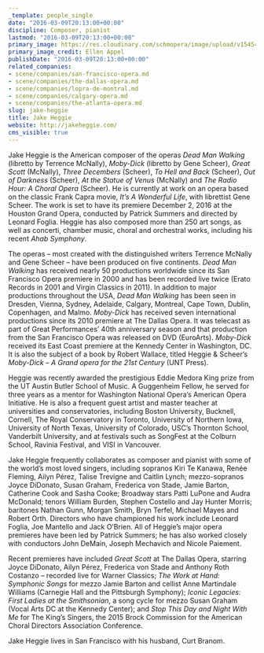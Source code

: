 ```yaml
---
_template: people_single
date: "2016-03-09T20:13:00+00:00"
discipline: Composer, pianist
lastmod: "2016-03-09T20:13:00+00:00"
primary_image: https://res.cloudinary.com/schmopera/image/upload/v1545409169/media/webhook-uploads/1457554067220/Jake-Heggie-by-Ellen-Appel.jpg.jpg
primary_image_credit: Ellen Appel
publishDate: "2016-03-09T20:13:00+00:00"
related_companies:
- scene/companies/san-francisco-opera.md
- scene/companies/the-dallas-opera.md
- scene/companies/lopra-de-montral.md
- scene/companies/calgary-opera.md
- scene/companies/the-atlanta-opera.md
slug: jake-heggie
title: Jake Heggie
website: http://jakeheggie.com/
cms_visible: true
---
```


Jake Heggie is the American composer of the operas *Dead Man Walking* (libretto by Terrence McNally), *Moby-Dick* (libretto by Gene Scheer), *Great Scott* (McNally), *Three Decembers* (Scheer), *To Hell and Back* (Scheer), *Out of Darkness* (Scheer), *At the Statue of Venus* (McNally) and *The Radio Hour: A Choral Opera* (Scheer). He is currently at work on an opera based on the classic Frank Capra movie, *It’s A Wonderful Life*, with librettist Gene Scheer. The work is set to have its premiere December 2, 2016 at the Houston Grand Opera, conducted by Patrick Summers and directed by Leonard Foglia. Heggie has also composed more than 250 art songs, as well as concerti, chamber music, choral and orchestral works, including his recent *Ahab Symphony*.

The operas – most created with the distinguished writers Terrence McNally and Gene Scheer – have been produced on five continents. *Dead Man Walking* has received nearly 50 productions worldwide since its San Francisco Opera premiere in 2000 and has been recorded live twice (Erato Records in 2001 and Virgin Classics in 2011). In addition to major productions throughout the USA, *Dead Man Walking* has been seen in Dresden, Vienna, Sydney, Adelaide, Calgary, Montreal, Cape Town, Dublin, Copenhagen, and Malmo. *Moby-Dick* has received seven international productions since its 2010 premiere at The Dallas Opera. It was telecast as part of Great Performances’ 40th anniversary season and that production from the San Francisco Opera was released on DVD (EuroArts). *Moby-Dick* received its East Coast premiere at the Kennedy Center in Washington, DC. It is also the subject of a book by Robert Wallace, titled Heggie & Scheer’s *Moby-Dick – A Grand opera for the 21st Century* (UNT Press).

Heggie was recently awarded the prestigious Eddie Medora King prize from the UT Austin Butler School of Music. A Guggenheim Fellow, he served for three years as a mentor for Washington National Opera’s American Opera Initiative. He is also a frequent guest artist and master teacher at universities and conservatories, including Boston University, Bucknell, Cornell, The Royal Conservatory in Toronto, University of Northern Iowa, University of North Texas, University of Colorado, USC’s Thornton School, Vanderbilt University, and at festivals such as SongFest at the Colburn School, Ravinia Festival, and VISI in Vancouver.

Jake Heggie frequently collaborates as composer and pianist with some of the world’s most loved singers, including sopranos Kiri Te Kanawa, Renée Fleming, Ailyn Pérez, Talise Trevigne and Caitlin Lynch; mezzo-sopranos Joyce DiDonato, Susan Graham, Frederica von Stade, Jamie Barton, Catherine Cook and Sasha Cooke; Broadway stars Patti LuPone and Audra McDonald; tenors William Burden, Stephen Costello and Jay Hunter Morris; baritones Nathan Gunn, Morgan Smith, Bryn Terfel, Michael Mayes and Robert Orth. Directors who have championed his work include Leonard Foglia, Joe Mantello and Jack O’Brien. All of Heggie’s major opera premieres have been led by Patrick Summers; he has also worked closely with conductors John DeMain, Joseph Mechavich and Nicole Paiement.

Recent premieres have included *Great Scott* at The Dallas Opera, starring Joyce DiDonato, Ailyn Pérez, Frederica von Stade and Anthony Roth Costanzo – recorded live for Warner Classics; *The Work at Hand: Symphonic Songs* for mezzo Jamie Barton and cellist Anne Martindale Williams (Carnegie Hall and the Pittsburgh Symphony); *Iconic Legacies: First Ladies at the Smithsonian*, a song cycle for mezzo Susan Graham (Vocal Arts DC at the Kennedy Center); and *Stop This Day and Night With Me* for The King’s Singers, the 2015 Brock Commission for the American Choral Directors Association Conference.

Jake Heggie lives in San Francisco with his husband, Curt Branom. 
